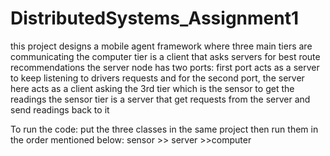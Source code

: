 # DistributedSystems_Assignment1

this project designs a mobile agent framework where three main tiers are communicating
the computer tier is a client that asks servers for best route recommendations
the server node has two ports: first port acts as a server to keep listening to drivers requests
and for the second port, the server here acts as a client asking the 3rd tier which is the sensor to get the readings
the sensor tier is a server that get requests from the server and send readings back to it

To run the code:
put the three classes in the same project then run them in the order mentioned below:
sensor >> server >>computer
